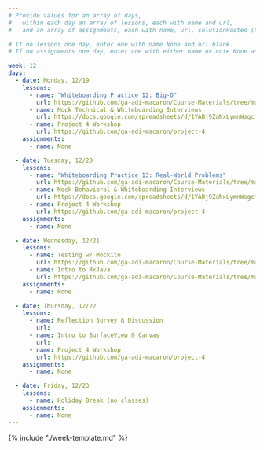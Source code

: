 ```yaml
---
# Provide values for an array of days,
#   within each day an array of lessons, each with name and url,
#   and an array of assignments, each with name, url, solutionPosted (boolean) and note.

# If no lessons one day, enter one with name None and url blank.
# If no assignments one day, enter one with either name or note None and url blank.

week: 12
days:
  - date: Monday, 12/19
    lessons:
      - name: "Whiteboarding Practice 12: Big-O"
        url: https://github.com/ga-adi-macaron/Course-Materials/tree/master/lessons/computer-science-and-interview-prep/whiteboarding-practice-12
      - name: Mock Technical & Whiteboarding Interviews
        url: https://docs.google.com/spreadsheets/d/1YABj9ZaNxLymnWsgcf2Qew3sGzPqNb0grlpg-DECS-8/edit?usp=sharing
      - name: Project 4 Workshop
        url: https://github.com/ga-adi-macaron/project-4
    assignments:
      - name: None

  - date: Tuesday, 12/20
    lessons:
      - name: "Whiteboarding Practice 13: Real-World Problems"
        url: https://github.com/ga-adi-macaron/Course-Materials/tree/master/lessons/computer-science-and-interview-prep/whiteboarding-practice-13
      - name: Mock Behavioral & Whiteboarding Interviews
        url: https://docs.google.com/spreadsheets/d/1YABj9ZaNxLymnWsgcf2Qew3sGzPqNb0grlpg-DECS-8/edit?usp=sharing
      - name: Project 4 Workshop
        url: https://github.com/ga-adi-macaron/project-4
    assignments:
      - name: None

  - date: Wednesday, 12/21
    lessons:
      - name: Testing w/ Mockito
        url: https://github.com/ga-adi-macaron/Course-Materials/tree/master/lessons/testing/testing-with-mockito
      - name: Intro to RxJava
        url: https://github.com/ga-adi-macaron/Course-Materials/tree/master/lessons/android-technologies-and-services/rxjava-lesson
    assignments:
      - name: None

  - date: Thursday, 12/22
    lessons:
      - name: Reflection Survey & Discussion
        url: 
      - name: Intro to SurfaceView & Canvas
        url: 
      - name: Project 4 Workshop
        url: https://github.com/ga-adi-macaron/project-4
    assignments:
      - name: None

  - date: Friday, 12/23
    lessons:
      - name: Holiday Break (no classes)
    assignments:
      - name: None
---
```


{% include "./week-template.md" %}
